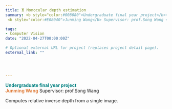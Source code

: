 ```yaml
---
title: ⏳ Monocular depth estimation
summary: <b style="color:#008080">Undergraduate final year project</b></br> 
 <b style="color:#E08040">Junming Wang</b> Supervisor: prof.Song Wang </br>

tags:
- Computer Vision
date: "2022-04-27T00:00:00Z"

# Optional external URL for project (replaces project detail page).
external_link: ""




---
```

 <b style="color:#008080">Undergraduate final year project</b></br> 
 <b style="color:#E08040">Junming Wang</b> Supervisor: prof.Song Wang </br>
 
Computes relative inverse depth from a single image.
